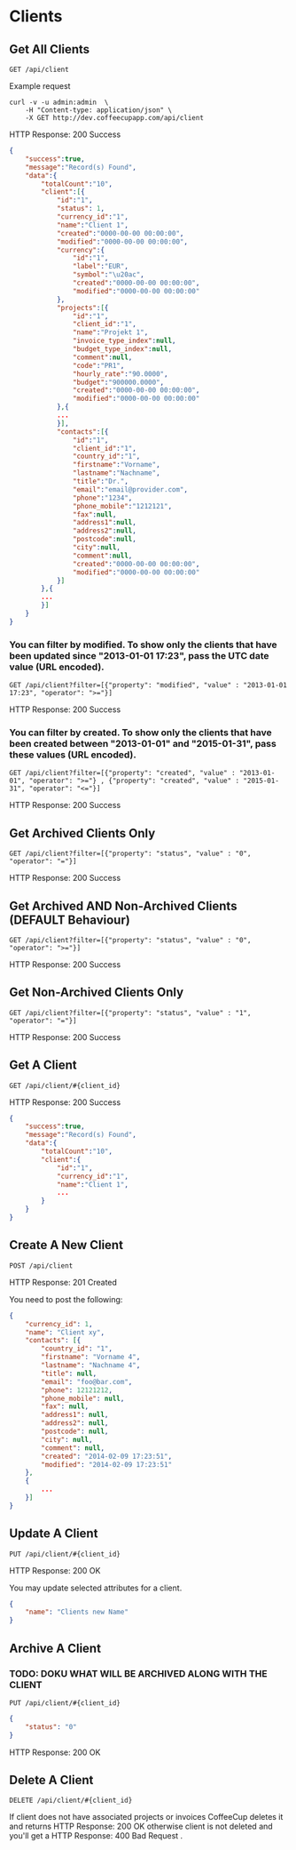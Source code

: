 # Clients

## Get All Clients

`GET /api/client`

Example request

```shell
curl -v -u admin:admin  \
	-H "Content-type: application/json" \
	-X GET http://dev.coffeecupapp.com/api/client
```

HTTP Response: 200 Success

```json
{
    "success":true,
    "message":"Record(s) Found",
    "data":{
        "totalCount":"10",
        "client":[{
            "id":"1",
            "status": 1,
            "currency_id":"1",
            "name":"Client 1",
            "created":"0000-00-00 00:00:00",
            "modified":"0000-00-00 00:00:00",
            "currency":{
                "id":"1",
                "label":"EUR",
                "symbol":"\u20ac",
                "created":"0000-00-00 00:00:00",
                "modified":"0000-00-00 00:00:00"
            },
            "projects":[{
                "id":"1",
                "client_id":"1",
                "name":"Projekt 1",
                "invoice_type_index":null,
                "budget_type_index":null,
                "comment":null,
                "code":"PR1",
                "hourly_rate":"90.0000",
                "budget":"900000.0000",
                "created":"0000-00-00 00:00:00",
                "modified":"0000-00-00 00:00:00"
            },{
            ...
            }],
            "contacts":[{
                "id":"1",
                "client_id":"1",
                "country_id":"1",
                "firstname":"Vorname",
                "lastname":"Nachname",
                "title":"Dr.",
                "email":"email@provider.com",
                "phone":"1234",
                "phone_mobile":"1212121",
                "fax":null,
                "address1":null,
                "address2":null,
                "postcode":null,
                "city":null,
                "comment":null,
                "created":"0000-00-00 00:00:00",
                "modified":"0000-00-00 00:00:00"
            }]
        },{
        ...
        }]
    }
}
```

### You can filter by modified. To show only the clients that have been updated since "2013-01-01 17:23", pass the UTC date value (URL encoded).

`GET /api/client?filter=[{"property": "modified", "value" : "2013-01-01 17:23", "operator": ">="}]`

HTTP Response: 200 Success

### You can filter by created. To show only the clients that have been created between "2013-01-01" and "2015-01-31", pass these values (URL encoded).

`GET /api/client?filter=[{"property": "created", "value" : "2013-01-01", "operator": ">="} , {"property": "created", "value" : "2015-01-31", "operator": "<="}]`

HTTP Response: 200 Success


## Get Archived Clients Only

`GET /api/client?filter=[{"property": "status", "value" : "0", "operator": "="}]`

HTTP Response: 200 Success

## Get Archived AND Non-Archived Clients (DEFAULT Behaviour)

`GET /api/client?filter=[{"property": "status", "value" : "0", "operator": ">="}]`

HTTP Response: 200 Success

## Get Non-Archived Clients Only

`GET /api/client?filter=[{"property": "status", "value" : "1", "operator": "="}]`

HTTP Response: 200 Success


## Get A Client

`GET /api/client/#{client_id}`

HTTP Response: 200 Success

```json
{
    "success":true,
    "message":"Record(s) Found",
    "data":{
        "totalCount":"10",
        "client":{
            "id":"1",
            "currency_id":"1",
            "name":"Client 1",
            ...
        }
    }
}

```

## Create A New Client

`POST /api/client`

HTTP Response: 201 Created

You need to post the following:

```json
{
    "currency_id": 1,
    "name": "Client xy",
    "contacts": [{
        "country_id": "1",
        "firstname": "Vorname 4",
        "lastname": "Nachname 4",
        "title": null,
        "email": "foo@bar.com",
        "phone": 12121212,
        "phone_mobile": null,
        "fax": null,
        "address1": null,
        "address2": null,
        "postcode": null,
        "city": null,
        "comment": null,
        "created": "2014-02-09 17:23:51",
        "modified": "2014-02-09 17:23:51"
    },
    {
        ...
    }]
}
```

## Update A Client

`PUT /api/client/#{client_id}`

HTTP Response: 200 OK

You may update selected attributes for a client.

```json
{
    "name": "Clients new Name"
}
```


## Archive A Client

### TODO: DOKU WHAT WILL BE ARCHIVED ALONG WITH THE CLIENT

`PUT /api/client/#{client_id}`

```json
{
    "status": "0"
}
```
HTTP Response: 200 OK

## Delete A Client

`DELETE /api/client/#{client_id}`

If client does not have associated projects or invoices CoffeeCup deletes it and returns
HTTP Response: 200 OK
otherwise client is not deleted and you'll get a HTTP Response: 400 Bad Request .
